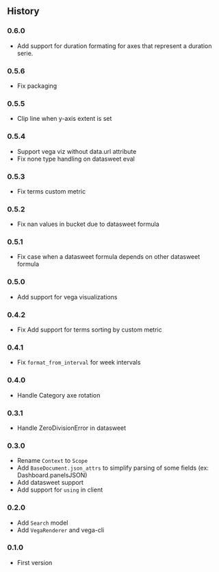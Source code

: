 ## History

### 0.6.0

- Add support for duration formating for axes that represent a duration serie.

### 0.5.6

- Fix packaging

### 0.5.5

- Clip line when y-axis extent is set

### 0.5.4

- Support vega viz without data.url attribute
- Fix none type handling on datasweet eval

### 0.5.3

- Fix terms custom metric

### 0.5.2

- Fix nan values in bucket due to datasweet formula

### 0.5.1

- Fix case when a datasweet formula depends on other datasweet formula

### 0.5.0

- Add support for vega visualizations

### 0.4.2

- Fix Add support for terms sorting by custom metric

### 0.4.1

- Fix `format_from_interval` for week intervals

### 0.4.0

- Handle Category axe rotation

### 0.3.1

- Handle ZeroDivisionError in datasweet

### 0.3.0

- Rename `Context` to `Scope`
- Add `BaseDocument.json_attrs` to simplify parsing of some fields (ex: Dashboard.panelsJSON)
- Add datasweet support
- Add support for `using` in client

### 0.2.0

- Add `Search` model
- Add `VegaRenderer` and vega-cli

### 0.1.0

- First version
